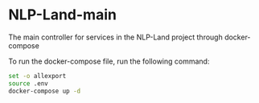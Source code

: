 # NLP-Land-main

The main controller for services in the NLP-Land project through docker-compose

To run the docker-compose file, run the following command:

```sh
set -o allexport
source .env
docker-compose up -d
```